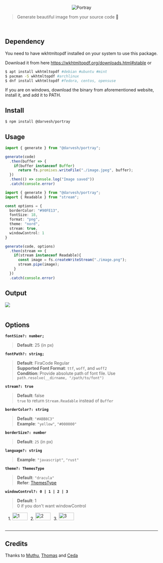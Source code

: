 <p align="center">
  <img src="https://img.techpowerup.org/201102/logo402.png" alt="Portray"/>
</p>


> Generate beautiful image from your source code :night_with_stars:

<br/>

## Dependency

  You need to have wkhtmltopdf installed on your system to use this package. 
  
  Download it from here https://wkhtmltopdf.org/downloads.html#stable or
  ```sh
  $ apt install wkhtmltopdf #debian #ubuntu #mint
  $ pacman -S wkhtmltopdf #archlinux
  $ dnf install wkhtmltopdf #fedora, centos, opensuse
  ```
  If you are on windows, download the binary from aforementioned website, install it, and add it to PATH.


## Install

```sh
$ npm install @darvesh/portray
```

## Usage

```TypeScript
import { generate } from "@darvesh/portray";

generate(code)
  .then(buffer => {
    if(buffer instanceof Buffer) 
      return fs.promises.writeFile("./image.jpeg", buffer);
  })
  .then(() => console.log("Image saved"))
  .catch(console.error)

```

```TypeScript
import { generate } from "@darvesh/portray";
import { Readable } from "stream";

const options = {
  borderColor: "#90FE13",
  fontSize: 18,
  format: "png",
  theme: "nord",
  stream: true,
  windowControl: 1
}

generate(code, options)
  .then(stream => {
    if(stream instanceof Readable){
      const image = fs.createWriteStream("./image.png");
      stream.pipe(image); 
    }
  })
  .catch(console.error)

```
## Output
<img src="https://img.techpowerup.org/201102/default.jpg"/>
<br /><br />

## Options

**`fontSize?: number;`**
> **Default**: 25  (in px)

**`fontPath?: string;`**
> **Default**: FiraCode Regular\
> **Supported Font Format**: `ttf`, `woff`, and `woff2`\
> **Condition**: Provide absolute path of font file. Use `path.resolve(__dirname, "/path/to/font")`

**`stream?: true`**
> **Default**: false\
> `true` to return `Stream.Readable` instead of `Buffer`

**`borderColor?: string`**
> **Default**: `"#ABB8C3"`\
> **Example**: `"yellow"`, `"#000000"`

**`borderSize?: number`**
> **Default**: `25` (in px)

**`language?: string`**
> **Example**: `"javascript"`, `"rust"`

**`theme?: ThemesType`**
> **Default**: `"dracula"`\
> **Refer**: [ThemesType](https://github.com/darvesh/portray/blob/master/src/template/cssTheme.ts)

**`windowControl?: 0 | 1 | 2 | 3`**
> **Default**: 1\
> 0 if you don't want windowControl 
<div style="display: flex;">
  <span style="margin-left: 10px;"> 
    1. <img src="https://img.techpowerup.org/201102/windowcontrol1.png" height="25px" width="50px" alt="1"/> 
  </span>
  <span style="margin-left: 10px;"> 
    2. <img src="https://img.techpowerup.org/201102/windowcontrol2.png" height="25px" width="50px" alt="2"/>
  </span>
  <span style="margin-left: 10px;"> 
    3. <img src="https://img.techpowerup.org/201102/windowcontrol3.png" height="25px" width="50px" alt="3"/> 
  </span>
</div>
<br/>
<hr/>

## Credits
Thanks to [Muthu](https://github.com/mkrhere), [Thomas](https://github.com/trgwii) and [Ceda](https://github.com/ceda-ei)
